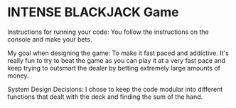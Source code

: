 # INTENSE BLACKJACK Game

Instructions for running your code:
You follow the instructions on the console and make your bets.

My goal when designing the game: 
To make it fast paced and addictive. It's really fun to try to beat the game as you can play it at a very fast pace and keep trying to outsmart the dealer by betting extremely large amounts of money. 

System Design Decisions:
I chose to keep the code modular into different functions that dealt with the deck and finding the sum of the hand. 
